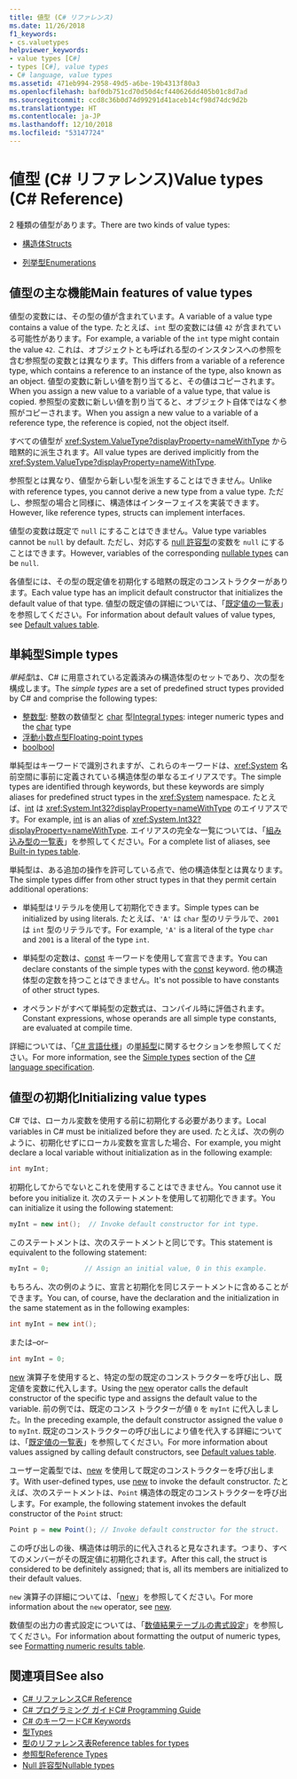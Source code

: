 ```yaml
---
title: 値型 (C# リファレンス)
ms.date: 11/26/2018
f1_keywords:
- cs.valuetypes
helpviewer_keywords:
- value types [C#]
- types [C#], value types
- C# language, value types
ms.assetid: 471eb994-2958-49d5-a6be-19b4313f80a3
ms.openlocfilehash: baf0db751cd70d50d4cf440626dd405b01c8d7ad
ms.sourcegitcommit: ccd8c36b0d74d99291d41aceb14cf98d74dc9d2b
ms.translationtype: HT
ms.contentlocale: ja-JP
ms.lasthandoff: 12/10/2018
ms.locfileid: "53147724"
---
```

# <a name="value-types-c-reference"></a><span data-ttu-id="67fd2-102">値型 (C# リファレンス)</span><span class="sxs-lookup"><span data-stu-id="67fd2-102">Value types (C# Reference)</span></span>

<span data-ttu-id="67fd2-103">2 種類の値型があります。</span><span class="sxs-lookup"><span data-stu-id="67fd2-103">There are two kinds of value types:</span></span>

- [<span data-ttu-id="67fd2-104">構造体</span><span class="sxs-lookup"><span data-stu-id="67fd2-104">Structs</span></span>](struct.md)

- [<span data-ttu-id="67fd2-105">列挙型</span><span class="sxs-lookup"><span data-stu-id="67fd2-105">Enumerations</span></span>](enum.md)

## <a name="main-features-of-value-types"></a><span data-ttu-id="67fd2-106">値型の主な機能</span><span class="sxs-lookup"><span data-stu-id="67fd2-106">Main features of value types</span></span>

<span data-ttu-id="67fd2-107">値型の変数には、その型の値が含まれています。</span><span class="sxs-lookup"><span data-stu-id="67fd2-107">A variable of a value type contains a value of the type.</span></span> <span data-ttu-id="67fd2-108">たとえば、`int` 型の変数には値 `42` が含まれている可能性があります。</span><span class="sxs-lookup"><span data-stu-id="67fd2-108">For example, a variable of the `int` type might contain the value `42`.</span></span> <span data-ttu-id="67fd2-109">これは、オブジェクトとも呼ばれる型のインスタンスへの参照を含む参照型の変数とは異なります。</span><span class="sxs-lookup"><span data-stu-id="67fd2-109">This differs from a variable of a reference type, which contains a reference to an instance of the type, also known as an object.</span></span> <span data-ttu-id="67fd2-110">値型の変数に新しい値を割り当てると、その値はコピーされます。</span><span class="sxs-lookup"><span data-stu-id="67fd2-110">When you assign a new value to a variable of a value type, that value is copied.</span></span> <span data-ttu-id="67fd2-111">参照型の変数に新しい値を割り当てると、オブジェクト自体ではなく参照がコピーされます。</span><span class="sxs-lookup"><span data-stu-id="67fd2-111">When you assign a new value to a variable of a reference type, the reference is copied, not the object itself.</span></span>

<span data-ttu-id="67fd2-112">すべての値型が <xref:System.ValueType?displayProperty=nameWithType> から暗黙的に派生されます。</span><span class="sxs-lookup"><span data-stu-id="67fd2-112">All value types are derived implicitly from the <xref:System.ValueType?displayProperty=nameWithType>.</span></span>  
  
<span data-ttu-id="67fd2-113">参照型とは異なり、値型から新しい型を派生することはできません。</span><span class="sxs-lookup"><span data-stu-id="67fd2-113">Unlike with reference types, you cannot derive a new type from a value type.</span></span> <span data-ttu-id="67fd2-114">ただし、参照型の場合と同様に、構造体はインターフェイスを実装できます。</span><span class="sxs-lookup"><span data-stu-id="67fd2-114">However, like reference types, structs can implement interfaces.</span></span>  
  
<span data-ttu-id="67fd2-115">値型の変数は既定で `null` にすることはできません。</span><span class="sxs-lookup"><span data-stu-id="67fd2-115">Value type variables cannot be `null` by default.</span></span> <span data-ttu-id="67fd2-116">ただし、対応する [null 許容型](../../../csharp/programming-guide/nullable-types/index.md)の変数を `null` にすることはできます。</span><span class="sxs-lookup"><span data-stu-id="67fd2-116">However, variables of the corresponding [nullable types](../../../csharp/programming-guide/nullable-types/index.md) can be `null`.</span></span>
  
<span data-ttu-id="67fd2-117">各値型には、その型の既定値を初期化する暗黙の既定のコンストラクターがあります。</span><span class="sxs-lookup"><span data-stu-id="67fd2-117">Each value type has an implicit default constructor that initializes the default value of that type.</span></span> <span data-ttu-id="67fd2-118">値型の既定値の詳細については、「[既定値の一覧表](default-values-table.md)」を参照してください。</span><span class="sxs-lookup"><span data-stu-id="67fd2-118">For information about default values of value types, see [Default values table](default-values-table.md).</span></span>  
  
## <a name="simple-types"></a><span data-ttu-id="67fd2-119">単純型</span><span class="sxs-lookup"><span data-stu-id="67fd2-119">Simple types</span></span>

<span data-ttu-id="67fd2-120">*単純型*は、C# に用意されている定義済みの構造体型のセットであり、次の型を構成します。</span><span class="sxs-lookup"><span data-stu-id="67fd2-120">The *simple types* are a set of predefined struct types provided by C# and comprise the following types:</span></span>

- <span data-ttu-id="67fd2-121">[整数型](integral-types-table.md): 整数の数値型と [char](char.md) 型</span><span class="sxs-lookup"><span data-stu-id="67fd2-121">[Integral types](integral-types-table.md): integer numeric types and the [char](char.md) type</span></span>
- [<span data-ttu-id="67fd2-122">浮動小数点型</span><span class="sxs-lookup"><span data-stu-id="67fd2-122">Floating-point types</span></span>](floating-point-types-table.md)
- [<span data-ttu-id="67fd2-123">bool</span><span class="sxs-lookup"><span data-stu-id="67fd2-123">bool</span></span>](bool.md)

<span data-ttu-id="67fd2-124">単純型はキーワードで識別されますが、これらのキーワードは、<xref:System> 名前空間に事前に定義されている構造体型の単なるエイリアスです。</span><span class="sxs-lookup"><span data-stu-id="67fd2-124">The simple types are identified through keywords, but these keywords are simply aliases for predefined struct types in the <xref:System> namespace.</span></span> <span data-ttu-id="67fd2-125">たとえば、[int](int.md) は <xref:System.Int32?displayProperty=nameWithType> のエイリアスです。</span><span class="sxs-lookup"><span data-stu-id="67fd2-125">For example, [int](int.md) is an alias of <xref:System.Int32?displayProperty=nameWithType>.</span></span> <span data-ttu-id="67fd2-126">エイリアスの完全な一覧については、「[組み込み型の一覧表](built-in-types-table.md)」を参照してください。</span><span class="sxs-lookup"><span data-stu-id="67fd2-126">For a complete list of aliases, see [Built-in types table](built-in-types-table.md).</span></span>

<span data-ttu-id="67fd2-127">単純型は、ある追加の操作を許可している点で、他の構造体型とは異なります。</span><span class="sxs-lookup"><span data-stu-id="67fd2-127">The simple types differ from other struct types in that they permit certain additional operations:</span></span>

- <span data-ttu-id="67fd2-128">単純型はリテラルを使用して初期化できます。</span><span class="sxs-lookup"><span data-stu-id="67fd2-128">Simple types can be initialized by using literals.</span></span> <span data-ttu-id="67fd2-129">たとえば、`'A'` は `char` 型のリテラルで、`2001` は `int` 型のリテラルです。</span><span class="sxs-lookup"><span data-stu-id="67fd2-129">For example, `'A'` is a literal of the type `char` and `2001` is a literal of the type `int`.</span></span>

- <span data-ttu-id="67fd2-130">単純型の定数は、[const](const.md) キーワードを使用して宣言できます。</span><span class="sxs-lookup"><span data-stu-id="67fd2-130">You can declare constants of the simple types with the [const](const.md) keyword.</span></span> <span data-ttu-id="67fd2-131">他の構造体型の定数を持つことはできません。</span><span class="sxs-lookup"><span data-stu-id="67fd2-131">It's not possible to have constants of other struct types.</span></span>

- <span data-ttu-id="67fd2-132">オペランドがすべて単純型の定数式は、コンパイル時に評価されます。</span><span class="sxs-lookup"><span data-stu-id="67fd2-132">Constant expressions, whose operands are all simple type constants, are evaluated at compile time.</span></span>

<span data-ttu-id="67fd2-133">詳細については、「[C# 言語仕様](../language-specification/index.md)」の[単純型](~/_csharplang/spec/types.md#simple-types)に関するセクションを参照してください。</span><span class="sxs-lookup"><span data-stu-id="67fd2-133">For more information, see the [Simple types](~/_csharplang/spec/types.md#simple-types) section of the [C# language specification](../language-specification/index.md).</span></span>
  
## <a name="initializing-value-types"></a><span data-ttu-id="67fd2-134">値型の初期化</span><span class="sxs-lookup"><span data-stu-id="67fd2-134">Initializing value types</span></span>

 <span data-ttu-id="67fd2-135">C# では、ローカル変数を使用する前に初期化する必要があります。</span><span class="sxs-lookup"><span data-stu-id="67fd2-135">Local variables in C# must be initialized before they are used.</span></span> <span data-ttu-id="67fd2-136">たとえば、次の例のように、初期化せずにローカル変数を宣言した場合、</span><span class="sxs-lookup"><span data-stu-id="67fd2-136">For example, you might declare a local variable without initialization as in the following example:</span></span>  
  
```csharp  
int myInt;  
```  
  
 <span data-ttu-id="67fd2-137">初期化してからでないとこれを使用することはできません。</span><span class="sxs-lookup"><span data-stu-id="67fd2-137">You cannot use it before you initialize it.</span></span> <span data-ttu-id="67fd2-138">次のステートメントを使用して初期化できます。</span><span class="sxs-lookup"><span data-stu-id="67fd2-138">You can initialize it using the following statement:</span></span>  
  
```csharp  
myInt = new int();  // Invoke default constructor for int type.  
```  
  
 <span data-ttu-id="67fd2-139">このステートメントは、次のステートメントと同じです。</span><span class="sxs-lookup"><span data-stu-id="67fd2-139">This statement is equivalent to the following statement:</span></span>  
  
```csharp  
myInt = 0;         // Assign an initial value, 0 in this example.  
```  
  
 <span data-ttu-id="67fd2-140">もちろん、次の例のように、宣言と初期化を同じステートメントに含めることができます。</span><span class="sxs-lookup"><span data-stu-id="67fd2-140">You can, of course, have the declaration and the initialization in the same statement as in the following examples:</span></span>  
  
```csharp  
int myInt = new int();  
```  
  
 <span data-ttu-id="67fd2-141">または</span><span class="sxs-lookup"><span data-stu-id="67fd2-141">–or–</span></span>  
  
```csharp  
int myInt = 0;  
```  
  
 <span data-ttu-id="67fd2-142">[new](new.md) 演算子を使用すると、特定の型の既定のコンストラクターを呼び出し、既定値を変数に代入します。</span><span class="sxs-lookup"><span data-stu-id="67fd2-142">Using the [new](new.md) operator calls the default constructor of the specific type and assigns the default value to the variable.</span></span> <span data-ttu-id="67fd2-143">前の例では、既定のコンス トラクターが値 `0` を `myInt` に代入しました。</span><span class="sxs-lookup"><span data-stu-id="67fd2-143">In the preceding example, the default constructor assigned the value `0` to `myInt`.</span></span> <span data-ttu-id="67fd2-144">既定のコンストラクターの呼び出しにより値を代入する詳細については、「[既定値の一覧表](default-values-table.md)」を参照してください。</span><span class="sxs-lookup"><span data-stu-id="67fd2-144">For more information about values assigned by calling default constructors, see [Default values table](default-values-table.md).</span></span>  
  
 <span data-ttu-id="67fd2-145">ユーザー定義型では、[new](new.md) を使用して既定のコンストラクターを呼び出します。</span><span class="sxs-lookup"><span data-stu-id="67fd2-145">With user-defined types, use [new](new.md) to invoke the default constructor.</span></span> <span data-ttu-id="67fd2-146">たとえば、次のステートメントは、`Point` 構造体の既定のコンストラクターを呼び出します。</span><span class="sxs-lookup"><span data-stu-id="67fd2-146">For example, the following statement invokes the default constructor of the `Point` struct:</span></span>  
  
```csharp  
Point p = new Point(); // Invoke default constructor for the struct.  
```  
  
 <span data-ttu-id="67fd2-147">この呼び出しの後、構造体は明示的に代入されると見なされます。つまり、すべてのメンバーがその既定値に初期化されます。</span><span class="sxs-lookup"><span data-stu-id="67fd2-147">After this call, the struct is considered to be definitely assigned; that is, all its members are initialized to their default values.</span></span>  
  
 <span data-ttu-id="67fd2-148">`new` 演算子の詳細については、「[new](new.md)」を参照してください。</span><span class="sxs-lookup"><span data-stu-id="67fd2-148">For more information about the `new` operator, see [new](new.md).</span></span>  
  
 <span data-ttu-id="67fd2-149">数値型の出力の書式設定については、「[数値結果テーブルの書式設定](formatting-numeric-results-table.md)」を参照してください。</span><span class="sxs-lookup"><span data-stu-id="67fd2-149">For information about formatting the output of numeric types, see [Formatting numeric results table](formatting-numeric-results-table.md).</span></span>  
  
## <a name="see-also"></a><span data-ttu-id="67fd2-150">関連項目</span><span class="sxs-lookup"><span data-stu-id="67fd2-150">See also</span></span>

- [<span data-ttu-id="67fd2-151">C# リファレンス</span><span class="sxs-lookup"><span data-stu-id="67fd2-151">C# Reference</span></span>](../index.md)  
- [<span data-ttu-id="67fd2-152">C# プログラミング ガイド</span><span class="sxs-lookup"><span data-stu-id="67fd2-152">C# Programming Guide</span></span>](../../programming-guide/index.md)  
- [<span data-ttu-id="67fd2-153">C# のキーワード</span><span class="sxs-lookup"><span data-stu-id="67fd2-153">C# Keywords</span></span>](index.md)  
- [<span data-ttu-id="67fd2-154">型</span><span class="sxs-lookup"><span data-stu-id="67fd2-154">Types</span></span>](types.md)  
- [<span data-ttu-id="67fd2-155">型のリファレンス表</span><span class="sxs-lookup"><span data-stu-id="67fd2-155">Reference tables for types</span></span>](reference-tables-for-types.md)  
- [<span data-ttu-id="67fd2-156">参照型</span><span class="sxs-lookup"><span data-stu-id="67fd2-156">Reference Types</span></span>](reference-types.md)  
- [<span data-ttu-id="67fd2-157">Null 許容型</span><span class="sxs-lookup"><span data-stu-id="67fd2-157">Nullable types</span></span>](../../programming-guide/nullable-types/index.md)  
